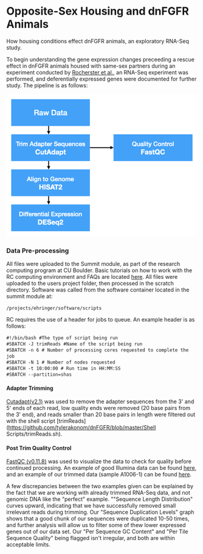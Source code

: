 # Opposite-Sex Housing and dnFGFR Animals
How housing conditions effect dnFGFR animals, an exploratory RNA-Seq study.

To begin understanding the gene expression changes preceeding a rescue effect in dnFGFR animals housed with same-sex partners during an experiment conducted by [Rocherster et al.](https://www.ncbi.nlm.nih.gov/pmc/articles/PMC3532464/), an RNA-Seq experiment was performed, and deferentially expressed genes were documented for further study. The pipeline is as follows:

![dnFGFR Pipeline](https://github.com/tylerakonom/dnFGFR/blob/master/Graphics/Pipeline.png)

### Data Pre-processing

All files were uploaded to the Summit module, as part of the research computing program at CU Boulder. Basic tutorials on how to work with the RC computing environment and FAQs are located [here](https://curc.readthedocs.io/en/latest/faq.html). All files were uploaded to the users project folder, then processed in the scratch directory. Software was called from the software container located in the summit module at:

	/projects/ehringer/software/scripts

RC requires the use of a header for jobs to queue. An example header is as follows:

	#!/bin/bash #The type of script being run
	#SBATCH -J trimReads #Name of the script being run
	#SBATCH -n 6 # Number of processing cores requested to complete the job
	#SBATCH -N 1 # Number of nodes requested
	#SBATCH -t 10:00:00 # Run time in HH:MM:SS 
	#SBATCH --partition=shas


#### Adapter Trimming

[Cutadapt(v2.1)](https://cutadapt.readthedocs.io/en/stable/) was used to remove the adapter sequences from the 3' and  5' ends of each read, low quality ends were removed (20 base pairs from the 3' end), and reads smaller than 20 base pairs in length were filtered out with the shell script [trimReads](https://github.com/tylerakonom/dnFGFR/blob/master/Shell Scripts/trimReads.sh). 

#### Post Trim Quality Control

[FastQC (v0.11.8)](https://www.bioinformatics.babraham.ac.uk/projects/fastqc/) was used to visualize the data to check for quality before continued processing. An example of good Illumina data can be found [here](https://www.bioinformatics.babraham.ac.uk/projects/fastqc/good_sequence_short_fastqc.html#M2), and an example of our trimmed data (sample A1006-1) can be found [here](https://htmlpreview.github.io/?https://github.com/tylerakonom/dnFGFR/blob/master/Example_FastQC_Output_A1006-1.html).

A few discrepancies between the two examples given can be explained by the fact that we are working with already trimmed RNA-Seq data, and not genomic DNA like the "perfect" example. ""Sequence Length Distribution" curves upward, indicating that we have successfully removed small irrelevant reads during trimming. Our "Sequence Duplication Levels" graph shows that a good chunk of our sequences were duplicated 10-50  times, and further analysis will allow us to filter some of thew lower expressed genes out of our data set. Our "Per Sequence GC Content" and "Per Tile Sequence Quality" being flagged isn't irregular, and both are within acceptable limits.



